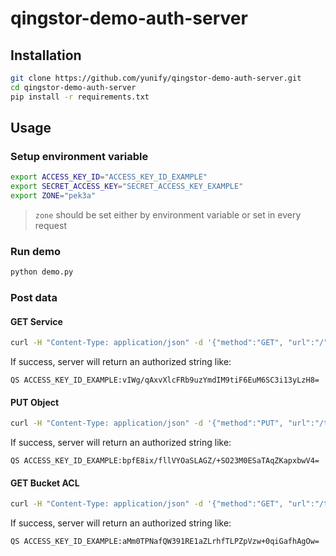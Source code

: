# qingstor-demo-auth-server

## Installation

```bash
git clone https://github.com/yunify/qingstor-demo-auth-server.git
cd qingstor-demo-auth-server
pip install -r requirements.txt
```

## Usage

### Setup environment variable

```bash
export ACCESS_KEY_ID="ACCESS_KEY_ID_EXAMPLE"
export SECRET_ACCESS_KEY="SECRET_ACCESS_KEY_EXAMPLE"
export ZONE="pek3a"
```

> `zone` should be set either by environment variable or set in every request

### Run demo

```bash
python demo.py
```

### Post data

#### GET Service

```bash
curl -H "Content-Type: application/json" -d '{"method":"GET", "url":"/", "headers":{"Date":"Wed, 10 Dec 2014 17:20:31 GMT"}}' 127.0.0.1:5000
```

If success, server will return an authorized string like:

```text
QS ACCESS_KEY_ID_EXAMPLE:vIWg/qAxvXlcFRb9uzYmdIM9tiF6EuM6SC3i13yLzH8=
```

#### PUT Object

```bash
curl -H "Content-Type: application/json" -d '{"method":"PUT", "url":"/test-bucket/test.json","zone":"pek3a","headers":{"Content-Type":"application/json","Date":"Wed, 10 Dec 2014 17:20:31 GMT"}}' 127.0.0.1:5000
```

If success, server will return an authorized string like:

```text
QS ACCESS_KEY_ID_EXAMPLE:bpfE8ix/fllVYOaSLAGZ/+SO23M0ESaTAqZKapxbwV4=
```

#### GET Bucket ACL

```bash
curl -H "Content-Type: application/json" -d '{"method":"GET", "url":"/test-bucket?acl","zone":"pek3a","headers":{"Date":"Wed, 10 Dec 2014 17:20:31 GMT"}}' 127.0.0.1:5000
```

If success, server will return an authorized string like:

```text
QS ACCESS_KEY_ID_EXAMPLE:aMm0TPNafQW391RE1aZLrhfTLPZpVzw+0qiGafhAgOw=
```
